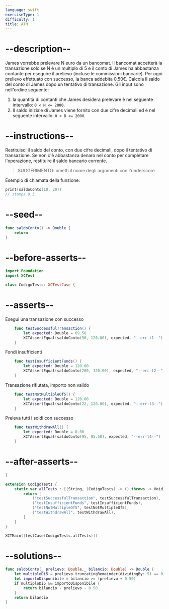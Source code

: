 ```yaml
---
language: swift
exerciseType: 1
difficulty: 1
title: ATM
---
```


# --description--

James vorrebbe prelevare N euro da un bancomat.
Il bancomat accetterà la transazione solo se N è un multiplo di 5 e il conto di James ha abbastanza contante per eseguire il prelievo (incluse le commissioni bancarie).
Per ogni prelievo effettuato con successo, la banca addebita 0.50€.
Calcola il saldo del conto di James dopo un tentativo di transazione.
Gli input sono nell'ordine seguente:
1. la quantità di contanti che James desidera prelevare è nel seguente intervallo: `0 < N <= 2000`.
2. Il saldo iniziale di James viene fornito con due cifre decimali ed è nel seguente intervallo: `0 < B <= 2000`.

# --instructions--

Restituisci il saldo del conto, con due cifre decimali, dopo il tentativo di transazione.
Se non c'è abbastanza denaro nel conto per completare l'operazione, restituire il saldo bancario corrente.

> SUGGERIMENTO: ometti il nome degli argomenti con l'underscore `_`

Esempio di chiamata della funzione:
```swift
print(saldoConto(10, 20))
// stampa 9,5
```

# --seed--

```swift
func saldoConto() -> Double {
    return
}
```

# --before-asserts--

```swift
import Foundation
import XCTest

class CodigoTests: XCTestCase {
```

# --asserts--

Esegui una transazione con successo

```swift
    func testSuccessfulTransaction() {
        let expected: Double = 69.50
        XCTAssertEqual(saldoConto(50, 120.00), expected, "--err-t1--")
    }
```

Fondi insufficienti

```swift
    func testInsufficientFunds() {
        let expected: Double = 120.00
        XCTAssertEqual(saldoConto(200, 120.00), expected, "--err-t2--")
    }
```

Transazione rifiutata, importo non valido

```swift
    func testNotMultipleOf5() {
        let expected: Double = 120.00
        XCTAssertEqual(saldoConto(22, 120.00), expected, "--err-t3--")
    }
```

Preleva tutti i soldi con successo

```swift
    func testWithdrawAll() {
        let expected: Double = 0.00
        XCTAssertEqual(saldoConto(95, 95.50), expected, "--err-t4--")
    }
```

# --after-asserts--

```swift
}

extension CodigoTests {
    static var allTests : [(String, (CodigoTests) -> () throws -> Void)] {
        return [
            ("testSuccessfulTransaction", testSuccessfulTransaction),
            ("testInsufficientFunds", testInsufficientFunds),
            ("testNotMultipleOf5", testNotMultipleOf5),
            ("testWithdrawAll", testWithdrawAll),
        ]
    }
}

XCTMain([testCase(CodigoTests.allTests)])
```

# --solutions--

```swift
func saldoConto(_ prelievo: Double,_ bilancio: Double) -> Double {
    let multiploDi5 = prelievo.truncatingRemainder(dividingBy: 5) == 0;
    let importoDisponibile = bilancio >= (prelievo + 0.50)
    if multiploDi5 && importoDisponibile {
        return bilancio - prelievo - 0.50
    }
    return bilancio
}
```
